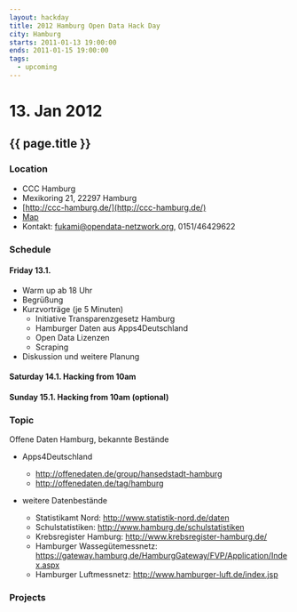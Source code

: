 ```yaml
---
layout: hackday
title: 2012 Hamburg Open Data Hack Day
city: Hamburg
starts: 2011-01-13 19:00:00
ends: 2011-01-15 19:00:00
tags:
  - upcoming
---
```

# 13. Jan 2012
## {{ page.title }}

### Location
- CCC Hamburg
- Mexikoring 21, 22297 Hamburg
- [http://ccc-hamburg.de/](http://ccc-hamburg.de/)
- [Map](http://maps.google.de/maps?q=Mexikoring+21,+22297+Hamburg&hl=de&sll=53.624281,10.025368&sspn=0.11484,0.220757&vpsrc=0&hnear=Mexikoring+21,+Winterhude+22297+Hamburg&t=m&z=16)
- Kontakt: fukami@opendata-netzwork.org, 0151/46429622

### Schedule
#### Friday 13.1.
- Warm up ab  18 Uhr
- Begrüßung
- Kurzvorträge (je 5 Minuten)
  * Initiative Transparenzgesetz Hamburg
  * Hamburger Daten aus Apps4Deutschland
  * Open Data Lizenzen
  * Scraping
- Diskussion und weitere Planung

#### Saturday 14.1. Hacking from 10am
#### Sunday 15.1. Hacking from 10am (optional) 

### Topic
Offene Daten Hamburg, bekannte Bestände

- Apps4Deutschland
  - http://offenedaten.de/group/hansedstadt-hamburg
  - http://offenedaten.de/tag/hamburg

- weitere Datenbestände
  *  Statistikamt Nord: http://www.statistik-nord.de/daten
  * Schulstatistiken: http://www.hamburg.de/schulstatistiken
  * Krebsregister Hamburg: http://www.krebsregister-hamburg.de/
  * Hamburger Wassegütemessnetz: https://gateway.hamburg.de/HamburgGateway/FVP/Application/Index.aspx
  * Hamburger Luftmessnetz: http://www.hamburger-luft.de/index.jsp
  

### Projects
